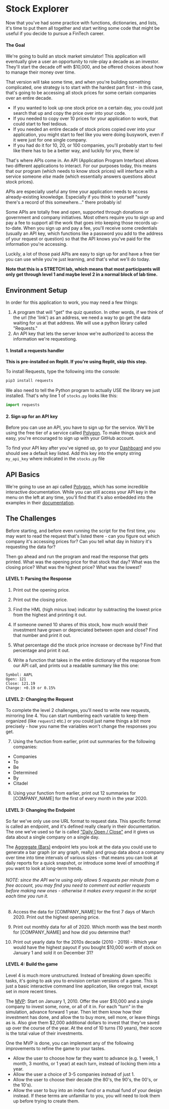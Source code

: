 # Stock Explorer

Now that you've had some practice with functions, dictionaries, and lists, it's time to put them all together and start writing some code that might be useful if you decide to pursue a FinTech career.

#### The Goal

We're going to build an stock market simulator! This application will eventually give a user an opportunity to role-play a decade as an investor. They'll start the decade off with $10,000, and be offered choices about how to manage their money over time.

That version will take some time, and when you're building something complicated, one strategy is to start with the hardest part first - in this case, that's going to be accessing all stock prices for some certain companies over an entire decade.

* If you wanted to look up one stock price on a certain day, you could just search that up and copy the price over into your code.
* If you needed to copy over 10 prices for your application to work, that could start to feel tedious.
* If you needed an entire decade of stock prices copied over into your application, you might start to feel like you were doing busywork, even if it were just for one single company. 
* If you had do it for 10, 20, or 100 companies, you'll probably start to feel like there has to be a better way, and luckily for you, there is!

That's where APIs come in. An API (Application Program Interface) allows two different applications to interact. For our purposes today, this means that our program (which needs to know stock prices) will interface with a service someone _else_ made (which essentially answers questions about stock prices).

APIs are especially useful any time your application needs to access already-existing knowledge. Especially if you think to yourself "surely there's a record of this somewhere..." there probably is!

Some APIs are totally free and open, supported through donations or government and company initiatives. Most others require you to sign up and pay a fee to support all the work that goes into keeping those records up-to-date. When you sign up and pay a fee, you'll receive some credentials (usually an API key, which functions like a password you add to the address of your request or question) so that the API knows you've paid for the information you're accessing.

Luckily, a lot of those paid APIs are easy to sign up for and have a free tier you can use while you're just learning, and that's what we'll do today.

**Note that this is a STRETCH lab, which means that most participants will only get through level 1 and maybe level 2 in a normal block of lab time.**

## Environment Setup

In order for this application to work, you may need a few things:

1. A program that will "get" the quiz question. In other words, if we think of the url (the 'link') as an address, we need a way to go get the data waiting for us at that address. We will use a python library called "Requests."
2. An API key that lets the server know we're authorized to access the information we're requestiong.

#### 1. Install a requests handler

**This is pre-installed on Replit. If you're using Replit, skip this step.**

To install Requests, type the following into the console:

```bash
pip3 install requests
```

We also need to tell the Python program to actually USE the library we just installed. That's why line 1 of `stocks.py` looks like this:

```Python
import requests
```

#### 2. Sign up for an API key

Before you can use an API, you have to sign up for the service. We'll be using the free tier of a service called [Polygon](https://polygon.io/). To make things quick and easy, you're encouraged to sign up with your GitHub account.

To find your API key after you've signed up, go to your [Dashboard](https://polygon.io/dashboard/api-keys) and you should see a default key listed. Add this key into the empty string `my_api_key` where indicated in the `stocks.py` file

## API Basics

We're going to use an api called [Polygon](https://polygon.io/), which has some incredible interactive documentation. While you can still access your API key in the menu on the left at any time, you'll find that it's also embedded into the examples in their [documentation](https://polygon.io/docs/stocks/get_v1_open-close__stocksticker___date).

## The Challenges

Before starting, and before even running the script for the first time, you may want to read the request that's listed there - can you figure out which company it's accessing prices for? Can you tell what day in history it's requesting the data for?

Then go ahead and run the program and read the response that gets printed. What was the opening price for that stock that day? What was the closing price? What was the highest price? What was the lowest?

#### LEVEL 1: Parsing the Response

1. Print out the opening price.

2. Print out the closing price.

3. Find the HML (high minus low) indicator by subtracting the lowest price from the highest and printing it out.

4. If someone owned 10 shares of this stock, how much would their investment have grown or depreciated between open and close? Find that number and print it out.

5. What percentage did the stock price increase or decrease by? Find that percentage and print it out.

6. Write a function that takes in the entire dictionary of the response from our API call, and prints out a readable summary like this one:

```
Symbol: AAPL
Open: 121
Close: 121.19
Change: +0.19 or 0.15%
```

#### LEVEL 2: Changing the Request

To complete the level 2 challenges, you'll need to write new requests, mirroring line 4. You can start numbering each variable to keep them organized (like `request2` etc.) or you could just name things a bit more precisely - how you name the variables won't change the responses you get.

7. Using the function from earlier, print out summaries for the following companies:

- Companies
- To
- Be
- Determined
- By
- Citadel

8. Using your function from earlier, print out 12 summaries for [COMPANY_NAME] for the first of every month in the year 2020.

#### LEVEL 3: Changing the Endpoint

So far we've only use one URL format to request data. This specific format is called an endpoint, and it's defined really clearly in their documentation. The one we've used so far is called ["Daily Open / Close"](https://polygon.io/docs/stocks/get_v1_open-close__stocksticker___date) and it gives us data about a single company on a single day.

The [Aggregate (Bars)](https://polygon.io/docs/stocks/get_v2_aggs_ticker__stocksticker__range__multiplier___timespan___from___to) endpoint lets you look at the data you could use to generate a bar graph (or any graph, really) and group data about a company over time into time intervals of various sizes - that means you can look at daily reports for a quick snapshot, or introduce some level of smoothing if you want to look at long-term trends.

###### NOTE: since the API we're using only allows 5 requests per minute from a free account, you may find you need to comment out earlier requests before making new ones - otherwise it makes every request in the script each time you run it.

8. Access the data for [COMPANY_NAME] for the first 7 days of March 2020. Print out the highest opening price.

9. Print out monthly data for all of 2020. Which month was the best month for [COMPANY_NAME] and how did you determine that?

10. Print out yearly data for the 2010s decade (2010 - 2019) - Which year would have the highest payout if you bought $10,000 worth of stock on January 1 and sold it on December 31?

#### LEVEL 4: Build the game

Level 4 is much more unstructured. Instead of breaking down specific tasks, it's going to ask you to envision certain versions of a game. This is just a basic interactive command line application, like oregon trail, except set in more recent times.

The [MVP](https://www.productplan.com/glossary/minimum-viable-product/): Start on January 1, 2010. Offer the user $10,000 and a single company to invest some, none, or all of it in. For each "turn" in the simulation, advance forward 1 year. Then let them know how their investment has done, and allow the to buy more, sell more, or leave things as is. Also give them $2,000 additional dollars to invest that they've saved up over the course of the year. At the end of 10 turns (10 years), their score is the total value of their investments.

One the MVP is done, you can implement any of the following improvements to refine the game to your tastes.

- Allow the user to choose how far they want to advance (e.g. 1 week, 1 month, 3 months, or 1 year) at each turn, instead of locking them into a year.
- Allow the user a choice of 3-5 companies instead of just 1.
- Allow the user to choose their decade (the 80's, the 90's, the 00's, or the 10's).
- Allow the user to buy into an index fund or a mutual fund of your design instead. If these terms are unfamiliar to you, you will need to look them up before trying to create them.
